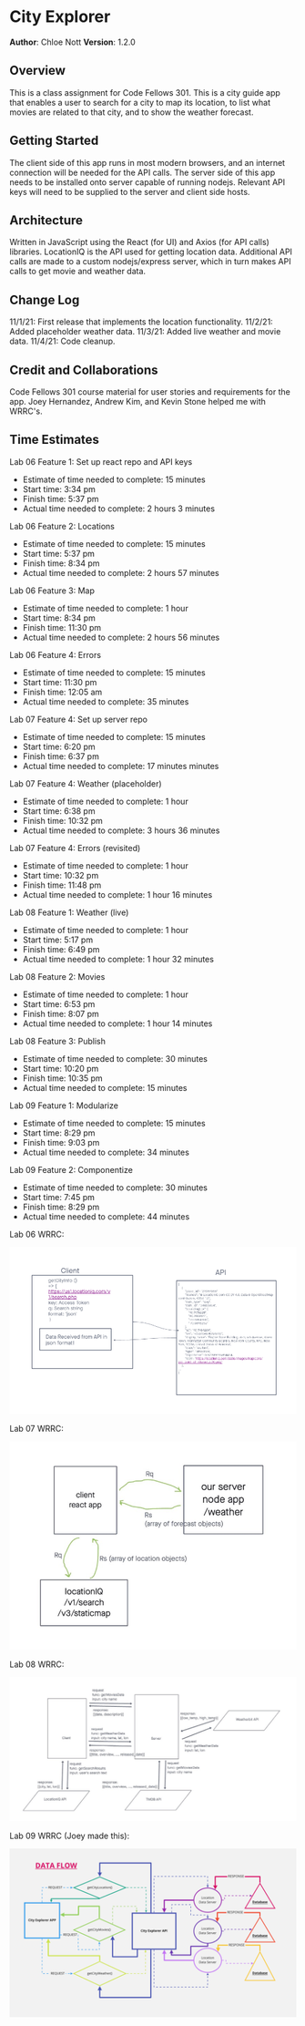 # City Explorer

**Author**: Chloe Nott
**Version**: 1.2.0

## Overview

This is a class assignment for Code Fellows 301. This is a city guide app that enables a user to search for a city to map its location, to list what movies are related to that city, and to show the weather forecast.

## Getting Started

The client side of this app runs in most modern browsers, and an internet connection will be needed for the API calls. The server side of this app needs to be installed onto server capable of running nodejs. Relevant API keys will need to be supplied to the server and client side hosts.

## Architecture

Written in JavaScript using the React (for UI) and Axios (for API calls) libraries. LocationIQ is the API used for getting location data. Additional API calls are made to a custom nodejs/express server, which in turn makes API calls to get movie and weather data.

## Change Log

11/1/21: First release that implements the location functionality.
11/2/21: Added placeholder weather data.
11/3/21: Added live weather and movie data.
11/4/21: Code cleanup.

## Credit and Collaborations

Code Fellows 301 course material for user stories and requirements for the app. Joey Hernandez, Andrew Kim, and Kevin Stone helped me with WRRC's.

## Time Estimates

Lab 06 Feature 1: Set up react repo and API keys

- Estimate of time needed to complete: 15 minutes
- Start time: 3:34 pm
- Finish time: 5:37 pm
- Actual time needed to complete: 2 hours 3 minutes

Lab 06 Feature 2: Locations

- Estimate of time needed to complete: 15 minutes
- Start time: 5:37 pm
- Finish time: 8:34 pm
- Actual time needed to complete: 2 hours 57 minutes

Lab 06 Feature 3: Map

- Estimate of time needed to complete: 1 hour
- Start time: 8:34 pm
- Finish time: 11:30 pm
- Actual time needed to complete: 2 hours 56 minutes

Lab 06 Feature 4: Errors

- Estimate of time needed to complete: 15 minutes
- Start time: 11:30 pm
- Finish time: 12:05 am
- Actual time needed to complete: 35 minutes

Lab 07 Feature 4: Set up server repo

- Estimate of time needed to complete: 15 minutes
- Start time: 6:20 pm
- Finish time: 6:37 pm
- Actual time needed to complete: 17 minutes minutes

Lab 07 Feature 4: Weather (placeholder)

- Estimate of time needed to complete: 1 hour
- Start time: 6:38 pm
- Finish time: 10:32 pm
- Actual time needed to complete: 3 hours 36 minutes

Lab 07 Feature 4: Errors (revisited)

- Estimate of time needed to complete: 1 hour
- Start time: 10:32 pm
- Finish time: 11:48 pm
- Actual time needed to complete: 1 hour 16 minutes

Lab 08 Feature 1: Weather (live)

- Estimate of time needed to complete: 1 hour
- Start time: 5:17 pm
- Finish time: 6:49 pm
- Actual time needed to complete: 1 hour 32 minutes

Lab 08 Feature 2: Movies

- Estimate of time needed to complete: 1 hour
- Start time: 6:53 pm
- Finish time: 8:07 pm
- Actual time needed to complete: 1 hour 14 minutes

Lab 08 Feature 3: Publish

- Estimate of time needed to complete: 30 minutes
- Start time: 10:20 pm
- Finish time: 10:35 pm
- Actual time needed to complete:  15 minutes

Lab 09 Feature 1: Modularize

- Estimate of time needed to complete: 15 minutes
- Start time: 8:29 pm
- Finish time: 9:03 pm
- Actual time needed to complete:  34 minutes

Lab 09 Feature 2: Componentize

- Estimate of time needed to complete: 30 minutes
- Start time: 7:45 pm
- Finish time: 8:29 pm
- Actual time needed to complete:  44 minutes

Lab 06 WRRC:

<img src="wrrc-1.PNG">

Lab 07 WRRC:

<img src="wrrc-2.jpeg">

Lab 08 WRRC:

<img src="wrrc-3.jpeg">

Lab 09 WRRC (Joey made this):

<img src="wrrc-4.png">

